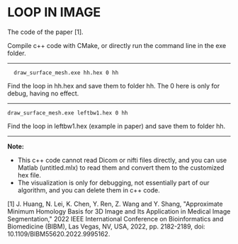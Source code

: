 # LOOP IN IMAGE
The code of the paper [1].

 Compile c++ code with CMake, or directly run the command line in the exe folder. 

* * *
```
  draw_surface_mesh.exe hh.hex 0 hh
``` 
Find the loop in hh.hex and save them to folder hh. The 0 here is only for debug, having no effect. 
***
```
draw_surface_mesh.exe leftbw1.hex 0 hh
```
Find the loop in leftbw1.hex (example in paper) and save them to folder hh.
***
**Note:** 

- This c++ code cannot read Dicom or nifti files directly, and you can use Matlab (untitled.mlx) to read them and convert them to the customized hex file.
- The visualization is only for debugging, not essentially part of our algorithm, and you can delete them in c++ code.

[1] J. Huang, N. Lei, K. Chen, Y. Ren, Z. Wang and Y. Shang, "Approximate Minimum Homology Basis for 3D Image and Its Application in Medical Image Segmentation," 2022 IEEE International Conference on Bioinformatics and Biomedicine (BIBM), Las Vegas, NV, USA, 2022, pp. 2182-2189, doi: 10.1109/BIBM55620.2022.9995162.
